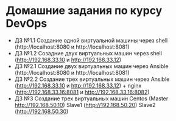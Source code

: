 # Домашние задания по курсу DevOps
- ДЗ №1.1 Создание одной виртуальной машины через shell (http://localhost:8080 и http://localhost:8081)
- ДЗ №1.2 Созадние двух виртуальных машин через shell   (http://192.168.33.10 и http://192.168.33.12)
- ДЗ №2.1 Создание двух виртуальных машин через Ansible (http://localhost:8080 и http://localhost:8081)
- ДЗ №2.2 Создание трех виртуальных машин через Ansible (http://192.168.33.10 и http://192.168.33.12) + nginx (http://192.168.33.16:8081 и http://192.168.33.16:8082)
- ДЗ №3 Создание трех виртуальных машин Centos (Master http://192.168.50.10) Slave1 (http://192.168.50.20) Slave2 (http://192.168.50.30)

